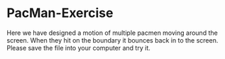 # PacMan-Exercise

Here we have designed a motion of multiple pacmen moving around the screen. When they hit on the boundary it bounces back in to the screen. Please save the file into your computer and try it.
